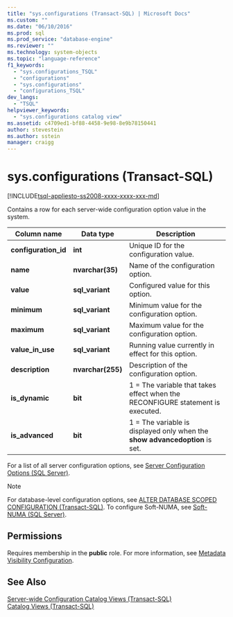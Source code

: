 ```yaml
---
title: "sys.configurations (Transact-SQL) | Microsoft Docs"
ms.custom: ""
ms.date: "06/10/2016"
ms.prod: sql
ms.prod_service: "database-engine"
ms.reviewer: ""
ms.technology: system-objects
ms.topic: "language-reference"
f1_keywords: 
  - "sys.configurations_TSQL"
  - "configurations"
  - "sys.configurations"
  - "configurations_TSQL"
dev_langs: 
  - "TSQL"
helpviewer_keywords: 
  - "sys.configurations catalog view"
ms.assetid: c4709ed1-bf88-4458-9e98-8e9b78150441
author: stevestein
ms.author: sstein
manager: craigg
---
```

# sys.configurations (Transact-SQL)
[!INCLUDE[tsql-appliesto-ss2008-xxxx-xxxx-xxx-md](../../includes/tsql-appliesto-ss2008-xxxx-xxxx-xxx-md.md)]

  Contains a row for each server-wide configuration option value in the system.  

|Column name|Data type|Description|  
|-----------------|---------------|-----------------|  
|**configuration_id**|**int**|Unique ID for the configuration value.|  
|**name**|**nvarchar(35)**|Name of the configuration option.|  
|**value**|**sql_variant**|Configured value for this option.|  
|**minimum**|**sql_variant**|Minimum value for the configuration option.|  
|**maximum**|**sql_variant**|Maximum value for the configuration option.|  
|**value_in_use**|**sql_variant**|Running value currently in effect for this option.|  
|**description**|**nvarchar(255)**|Description of the configuration option.|  
|**is_dynamic**|**bit**|1 = The variable that takes effect when the RECONFIGURE statement is executed.|  
|**is_advanced**|**bit**|1 = The variable is displayed only when the **show advancedoption** is set.|  
  
 For a list of all server configuration options, see [Server Configuration Options &#40;SQL Server&#41;](../../database-engine/configure-windows/server-configuration-options-sql-server.md).  
  
> [!NOTE]  
>  For database-level configuration options, see [ALTER DATABASE SCOPED CONFIGURATION &#40;Transact-SQL&#41;](../../t-sql/statements/alter-database-scoped-configuration-transact-sql.md). To configure Soft-NUMA, see [Soft-NUMA &#40;SQL Server&#41;](../../database-engine/configure-windows/soft-numa-sql-server.md).  
  
## Permissions  
 Requires membership in the **public** role. For more information, see [Metadata Visibility Configuration](../../relational-databases/security/metadata-visibility-configuration.md).  
  
## See Also  
 [Server-wide Configuration Catalog Views &#40;Transact-SQL&#41;](../../relational-databases/system-catalog-views/server-wide-configuration-catalog-views-transact-sql.md)   
 [Catalog Views &#40;Transact-SQL&#41;](../../relational-databases/system-catalog-views/catalog-views-transact-sql.md)  
  
  

